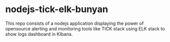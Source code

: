 # nodejs-tick-elk-bunyan
This repo consists of a nodejs application displaying the power of opensource alerting and monitoring tools like TICK stack using ELK stack to show logs dashboard in KIbana.
